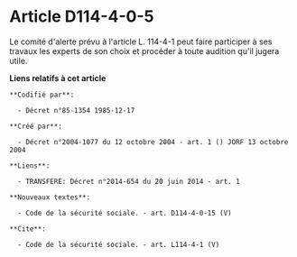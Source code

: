# Article D114-4-0-5

Le comité d'alerte prévu à l'article L. 114-4-1 peut faire participer à ses travaux les experts de son choix et procéder à
toute audition qu'il jugera utile.

**Liens relatifs à cet article**

	**Codifié par**:

	  - Décret n°85-1354 1985-12-17

	**Créé par**:

	  - Décret n°2004-1077 du 12 octobre 2004 - art. 1 () JORF 13 octobre 2004

	**Liens**:

	  - TRANSFERE: Décret n°2014-654 du 20 juin 2014 - art. 1

	**Nouveaux textes**:

	  - Code de la sécurité sociale. - art. D114-4-0-15 (V)

	**Cite**:

	  - Code de la sécurité sociale. - art. L114-4-1 (V)
